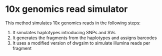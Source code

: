 # 10x genomics read simulator
This method simulates 10x genomics reads in the following steps:
1. It simulates haplotypes introducing SNPs and SVs
2. It generates the fragments from the haplotypes and assigns barcodes
3. It uses a modified version of dwgsim to simulate illumina reads per fragment
